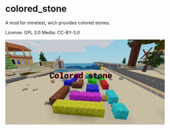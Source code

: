 # colored_stone
A mod for minetest, wich provides colored stones.

License: GPL 3.0
Media:   CC-BY-3.0

![title](title.jpg)